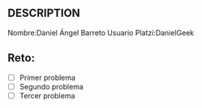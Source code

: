 ## DESCRIPTION

Nombre:Daniel Ángel Barreto
Usuario Platzi:DanielGeek

## Reto:

- [ ] Primer problema
- [ ] Segundo problema
- [ ] Tercer problema
